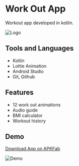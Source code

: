 # Work Out App

Workout app developed in kotlin.


![Logo](https://i.imgur.com/Lk4Ss5M.png)


## Tools and Languages

- Kotlin
- Lottie Animation
- Android Studio
- Git, Github


## Features

- 12 work out animations
- Audio guide
- BMI calculator
- Workout history


## Demo

[Download App on APKFab](https://apkfab.com/workout-app/dev.x001.workoutapp/apk?h=b47258a6b675e70153bf24735c0671e0c50662c21576e977790693d2a12d2808)

![Demo](https://i.imgur.com/SSmDU3Q.gif)
